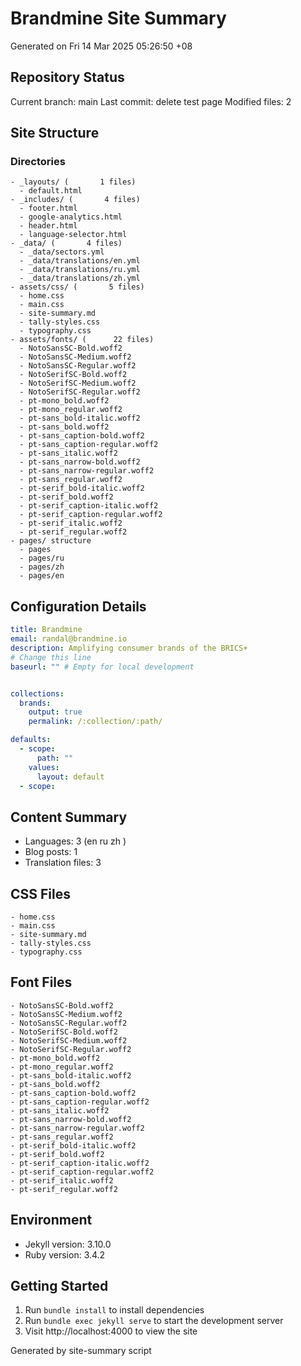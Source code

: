 # Brandmine Site Summary
Generated on Fri 14 Mar 2025 05:26:50 +08

## Repository Status
Current branch: main
Last commit: delete test page
Modified files:        2

## Site Structure
### Directories
```
- _layouts/ (       1 files)
  - default.html
- _includes/ (       4 files)
  - footer.html
  - google-analytics.html
  - header.html
  - language-selector.html
- _data/ (       4 files)
  - _data/sectors.yml
  - _data/translations/en.yml
  - _data/translations/ru.yml
  - _data/translations/zh.yml
- assets/css/ (       5 files)
  - home.css
  - main.css
  - site-summary.md
  - tally-styles.css
  - typography.css
- assets/fonts/ (      22 files)
  - NotoSansSC-Bold.woff2
  - NotoSansSC-Medium.woff2
  - NotoSansSC-Regular.woff2
  - NotoSerifSC-Bold.woff2
  - NotoSerifSC-Medium.woff2
  - NotoSerifSC-Regular.woff2
  - pt-mono_bold.woff2
  - pt-mono_regular.woff2
  - pt-sans_bold-italic.woff2
  - pt-sans_bold.woff2
  - pt-sans_caption-bold.woff2
  - pt-sans_caption-regular.woff2
  - pt-sans_italic.woff2
  - pt-sans_narrow-bold.woff2
  - pt-sans_narrow-regular.woff2
  - pt-sans_regular.woff2
  - pt-serif_bold-italic.woff2
  - pt-serif_bold.woff2
  - pt-serif_caption-italic.woff2
  - pt-serif_caption-regular.woff2
  - pt-serif_italic.woff2
  - pt-serif_regular.woff2
- pages/ structure
  - pages
  - pages/ru
  - pages/zh
  - pages/en
```

## Configuration Details
```yaml
title: Brandmine
email: randal@brandmine.io
description: Amplifying consumer brands of the BRICS+
# Change this line
baseurl: "" # Empty for local development


collections:
  brands:
    output: true
    permalink: /:collection/:path/

defaults:
  - scope:
      path: ""
    values:
      layout: default
  - scope:
```

## Content Summary
- Languages:        3 (en ru zh )
- Blog posts:        1
- Translation files:        3

## CSS Files
```
- home.css
- main.css
- site-summary.md
- tally-styles.css
- typography.css
```

## Font Files
```
- NotoSansSC-Bold.woff2
- NotoSansSC-Medium.woff2
- NotoSansSC-Regular.woff2
- NotoSerifSC-Bold.woff2
- NotoSerifSC-Medium.woff2
- NotoSerifSC-Regular.woff2
- pt-mono_bold.woff2
- pt-mono_regular.woff2
- pt-sans_bold-italic.woff2
- pt-sans_bold.woff2
- pt-sans_caption-bold.woff2
- pt-sans_caption-regular.woff2
- pt-sans_italic.woff2
- pt-sans_narrow-bold.woff2
- pt-sans_narrow-regular.woff2
- pt-sans_regular.woff2
- pt-serif_bold-italic.woff2
- pt-serif_bold.woff2
- pt-serif_caption-italic.woff2
- pt-serif_caption-regular.woff2
- pt-serif_italic.woff2
- pt-serif_regular.woff2
```

## Environment
- Jekyll version: 3.10.0
- Ruby version: 3.4.2

## Getting Started
1. Run `bundle install` to install dependencies
2. Run `bundle exec jekyll serve` to start the development server
3. Visit http://localhost:4000 to view the site

Generated by site-summary script

